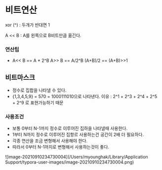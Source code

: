 # 비트연산 

xor (^) : 두개가 반대면 1

A << B : A를 왼쪽으로 B비트만큼 옮긴다. 

### 연산팁

- A<< B == A * 2^B
  A>> B == A/2^B
  (A+B)/2 == (A+B)>>1


## 비트마스크 

- 정수로 집합을 나타낼 수 있다. 
- {1,3,4,5,9} = 570 = 1000111010으로 나타낸다. 
  이유 : 2^1 + 2^3 + 2^4 + 2^5 + 2^9 로 표현가능하기 때문

### 사용조건 

- 보통 0부터 N-1까지 정수로 이루어진 집하을 나타낼때 사용한다. 
- 1부터 N까지 정수로 이루어진 집항르 사용하는건 공간이 2배 더 필요하다.
- 각종 연산을 조금 변형해서 사용해야 한다. 
- 따라서 0부터 N-1까지로 변형해서 사용하는것이 좋다. 

![image-20210910234730004](/Users/myounghak/Library/Application Support/typora-user-images/image-20210910234730004.png)